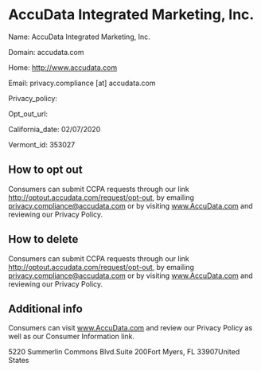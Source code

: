 
# AccuData Integrated Marketing, Inc.

Name: AccuData Integrated Marketing, Inc.

Domain: accudata.com

Home: http://www.accudata.com

Email: privacy.compliance [at] accudata.com

Privacy_policy: 

Opt_out_url: 

California_date: 02/07/2020

Vermont_id: 353027



## How to opt out

Consumers can submit CCPA requests through our link http://optout.accudata.com/request/opt-out, by emailing privacy.compliance@accudata.com or by visiting www.AccuData.com and reviewing our Privacy Policy.

## How to delete

Consumers can submit CCPA requests through our link http://optout.accudata.com/request/opt-out, by emailing privacy.compliance@accudata.com or by visiting www.AccuData.com and reviewing our Privacy Policy.

## Additional info

Consumers can visit www.AccuData.com and review our Privacy Policy as well as our Consumer Information link.

5220 Summerlin Commons Blvd.Suite 200Fort Myers, FL 33907United States

